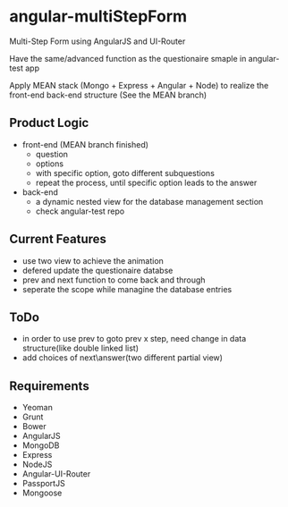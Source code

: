 angular-multiStepForm
=====================

Multi-Step Form using AngularJS and UI-Router

Have the same/advanced function as the questionaire smaple in angular-test app

Apply MEAN stack (Mongo + Express + Angular + Node) to realize the front-end back-end structure (See the MEAN branch)

## Product Logic
* front-end (MEAN branch finished)
    * question
    * options
    * with specific option, goto different subquestions
    * repeat the process, until specific option leads to the answer
* back-end
    * a dynamic nested view for the database management section
    * check angular-test repo

## Current Features
* use two view to achieve the animation
* defered update the questionaire databse
* prev and next function to come back and through
* seperate the scope while managine the database entries

## ToDo
* in order to use prev to goto prev x step, need change in data structure(like double linked list)
* add choices of next\answer(two different partial view)

## Requirements
* Yeoman
* Grunt
* Bower
* AngularJS
* MongoDB
* Express
* NodeJS
* Angular-UI-Router
* PassportJS
* Mongoose

